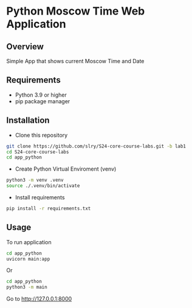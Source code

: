 # Python Moscow Time Web Application

## Overview
Simple App that shows current Moscow Time and Date

## Requirements
- Python 3.9 or higher
- pip package manager

## Installation
- Clone this repository
```bash
git clone https://github.com/slry/S24-core-course-labs.git -b lab1
cd S24-core-course-labs
cd app_python
```
- Create Python Virtual Enviroment (venv)
```bash
python3 -m venv .venv
source ./.venv/bin/activate
```
- Install requirements
```bash
pip install -r requirements.txt
```

## Usage
To run application
```bash
cd app_python
uvicorn main:app
```
Or
```bash
cd app_python
python3 -m main
```
Go to http://127.0.0.1:8000
